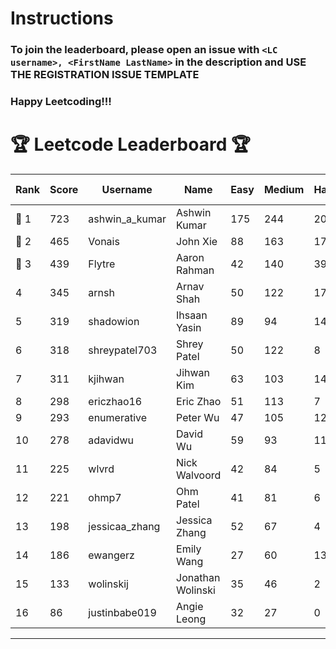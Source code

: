 # Instructions
### To join the leaderboard, please open an issue with `<LC username>, <FirstName LastName>` in the description and USE THE REGISTRATION ISSUE TEMPLATE
### Happy Leetcoding!!!


# 🏆 Leetcode Leaderboard 🏆

| Rank | Score | Username       | Name | Easy | Medium | Hard | Problems Solved |
|------|----------------|-----------------|-------------------|--------------|--------------|--------------|--------------|
| 🥇 1 | 723 | ashwin_a_kumar | Ashwin Kumar | 175 | 244 | 20 | 439 |
| 🥈 2 | 465 | Vonais | John Xie | 88 | 163 | 17 | 268 |
| 🥉 3 | 439 | Flytre | Aaron Rahman | 42 | 140 | 39 | 221 |
| 4 | 345 | arnsh | Arnav Shah | 50 | 122 | 17 | 189 |
| 5 | 319 | shadowion | Ihsaan Yasin | 89 | 94 | 14 | 197 |
| 6 | 318 | shreypatel703 | Shrey Patel | 50 | 122 | 8 | 180 |
| 7 | 311 | kjihwan | Jihwan Kim | 63 | 103 | 14 | 180 |
| 8 | 298 | ericzhao16 | Eric Zhao | 51 | 113 | 7 | 171 |
| 9 | 293 | enumerative | Peter Wu | 47 | 105 | 12 | 164 |
| 10 | 278 | adavidwu | David Wu | 59 | 93 | 11 | 163 |
| 11 | 225 | wlvrd | Nick Walvoord | 42 | 84 | 5 | 131 |
| 12 | 221 | ohmp7 | Ohm Patel | 41 | 81 | 6 | 128 |
| 13 | 198 | jessicaa_zhang | Jessica Zhang | 52 | 67 | 4 | 123 |
| 14 | 186 | ewangerz | Emily Wang | 27 | 60 | 13 | 100 |
| 15 | 133 | wolinskij | Jonathan Wolinski | 35 | 46 | 2 | 83 |
| 16 | 86 | justinbabe019 | Angie Leong | 32 | 27 | 0 | 59 |
---